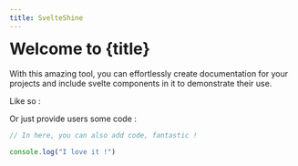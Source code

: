 ```yaml
---
title: SvelteShine
---
```

<script>
  import Counter from "./Counter.svelte";
</script>

<h1 style="margin-top:0;">Welcome to {title}</h1>
<p class="text-lg">With this amazing tool, you can effortlessly create documentation for your projects and include svelte components in it to demonstrate their use.</p>

<p>Like so :</p>

<Counter />


<p class="text-lg mt-8">Or just provide users some code :</p>

```js
// In here, you can also add code, fantastic !

console.log("I love it !")
```
